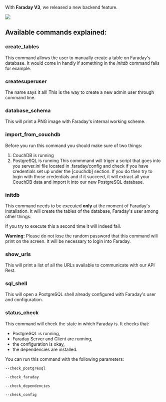 With **Faraday V3**, we released a new backend feature.

![](https://raw.githubusercontent.com/wiki/infobyte/faraday/images/backend/Option-view.png)

## Available commands explained:

### create_tables
This command allows the user to manually create a table on Faraday's database. It would come in handly if something in the _initdb_ command fails for example.

### createsuperuser
The name says it all! This is the way to create a new admin user through command line.

### database_schema
This will print a PNG image with Faraday's internal working scheme.

### import_from_couchdb
Before you run this command you should make sure of two things:
1) CouchDB is running
2) PostgreSQL is running
This commmand will triger a script that goes into you server.ini file located in .faraday/config and check if you have credentials set up under the [couchdb] section. If you do then try to login with those credentials and if it succeed, it will extract all your CouchDB data and import it into our new PostgreSQL database.

### initdb
This command needs to be executed **only** at the moment of Faraday's installation. It will create the tables of the database, Faraday's user among other things.

If you try to execute this a second time it will indeed fail.

**Warning:** Please do not lose the random password that this command will print on the screen. It will be necessary to login into Faraday.

### show_urls
This will print a list of all the URLs available to communicate with our API Rest. 

### sql_shell
This will open a PostgreSQL shell already configured with Faraday's user and configuration.

### status_check
This command will check the state in which Faraday is. It checks that:

* PostgreSQL is running,
* Faraday Server and Client are running,
* the configuration is okay,
* the dependencies are installed.

You can run this command with the following parameters:

```
--check_postgresql

--check_faraday

--check_dependencies

--check_config
```
